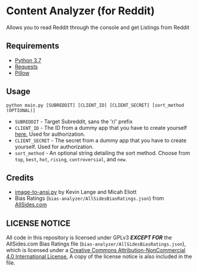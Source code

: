 # Content Analyzer (for Reddit)
Allows you to read Reddit through the console and get Listings from Reddit

## Requirements
* [Python 3.7](https://www.python.org/downloads/)
* [Requests](https://pypi.org/project/requests/)
* [Pillow](https://pypi.org/project/Pillow/)

## Usage
    python main.py [SUBREDDIT] [CLIENT_ID] [CLIENT_SECRET] [sort_method (OPTIONAL)]

* `SUBREDDIT` - Target Subreddit, sans the 'r/' prefix
* `CLIENT_ID` - The ID from a dummy app that you have to create yourself [here.](https://www.reddit.com/prefs/apps) Used for authorization.
* `CLIENT_SECRET` - The secret from a dummy app that you have to create yourself. Used for authorization.
* `sort_method` - An optional string detailing the sort method. Choose from `top`, `best`, `hot`, `rising`, `controversial`, and `new`.

## Credits
* [image-to-ansi.py](https://gist.github.com/klange/1687427) by Kevin Lange and Micah Eliott
* Bias Ratings (`bias-analyzer/AllSidesBiasRatings.json`) from [AllSides.com](https://www.allsides.com/unbiased-balanced-news)

## LICENSE NOTICE
All code in this repository is licensed under GPLv3 ***EXCEPT FOR*** the AllSides.com Bias Ratings file (`bias-analyzer/AllSidesBiasRatings.json`), which is licensed under a [Creative Commons Attribution-NonCommercial 4.0 International License.](https://creativecommons.org/licenses/by-nc/4.0/) A copy of the license notice is also included in the file.
